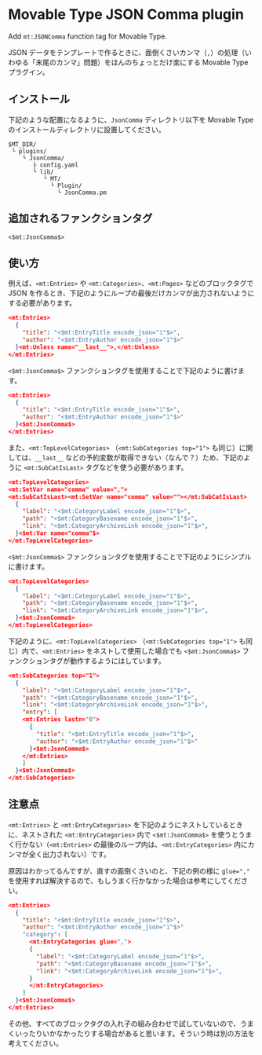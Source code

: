 # Movable Type JSON Comma plugin

Add `mt:JSONComma` function tag for Movable Type.

JSON データをテンプレートで作るときに、面倒くさいカンマ（`,`）の処理（いわゆる「末尾のカンマ」問題）をほんのちょっとだけ楽にする Movable Type プラグイン。

## インストール
下記のような配置になるように、`JsonComma` ディレクトリ以下を Movable Type のインストールディレクトリに設置してください。

```
$MT_DIR/
 └ plugins/
    └ JsonComma/
       ├ config.yaml
       └ lib/
          └ MT/
            └ Plugin/
              └ JsonComma.pm
```

## 追加されるファンクションタグ

```
<$mt:JsonComma$>
```

## 使い方

例えば、`<mt:Entries>` や `<mt:Categories>`、`<mt:Pages>` などのブロックタグで JSON を作るとき、下記のようにループの最後だけカンマが出力されないようにする必要があります。

```json
<mt:Entries>
  {
    "title": "<$mt:EntryTitle encode_json="1"$>",
    "author": "<$mt:EntryAuthor encode_json="1"$>"
  }<mt:Unless name="__last__">,</mt:Unless>
</mt:Entries>
```

`<$mt:JsonComma$>` ファンクションタグを使用することで下記のように書けます。

```json
<mt:Entries>
  {
    "title": "<$mt:EntryTitle encode_json="1"$>",
    "author": "<$mt:EntryAuthor encode_json="1"$>"
  }<$mt:JsonComma$>
</mt:Entries>
```

また、`<mt:TopLevelCategories>` （`<mt:SubCategories top="1">` も同じ）に関しては、`__last__` などの予約変数が取得できない（なんで？）ため、下記のように `<mt:SubCatIsLast>` タグなどを使う必要があります。

```json
<mt:TopLevelCategories>
<mt:SetVar name="comma" value=",">
<mt:SubCatIsLast><mt:SetVar name="comma" value=""></mt:SubCatIsLast>
  {
    "label": "<$mt:CategoryLabel encode_json="1"$>",
    "path": "<$mt:CategoryBasename encode_json="1"$>",
    "link": "<$mt:CategoryArchiveLink encode_json="1"$>",
  }<$mt:Var name="comma"$>
</mt:TopLevelCategories>
```

`<$mt:JsonComma$>` ファンクションタグを使用することで下記のようにシンプルに書けます。

```json
<mt:TopLevelCategories>
  {
    "label": "<$mt:CategoryLabel encode_json="1"$>",
    "path": "<$mt:CategoryBasename encode_json="1"$>",
    "link": "<$mt:CategoryArchiveLink encode_json="1"$>",
  }<$mt:JsonComma$>
</mt:TopLevelCategories>
```

下記のように、`<mt:TopLevelCategories>` （`<mt:SubCategories top="1">` も同じ）内で、`<mt:Entries>` をネストして使用した場合でも `<$mt:JsonComma$>` ファンクションタグが動作するようにはしています。

```json
<mt:SubCategories top="1">
  {
    "label": "<$mt:CategoryLabel encode_json="1"$>",
    "path": "<$mt:CategoryBasename encode_json="1"$>",
    "link": "<$mt:CategoryArchiveLink encode_json="1"$>",
    "entry": [
    <mt:Entries lastn="0">
      {
        "title": "<$mt:EntryTitle encode_json="1"$>",
        "author": "<$mt:EntryAuthor encode_json="1"$>"
      }<$mt:JsonComma$>
    </mt:Entries>
    ]
  }<$mt:JsonComma$>
</mt:SubCategories>
```

## 注意点

`<mt:Entries>` と `<mt:EntryCategories>` を下記のようにネストしているときに、ネストされた `<mt:EntryCategories>` 内で `<$mt:JsonComma$>` を使うとうまく行かない（`<mt:Entries>` の最後のループ内は、`<mt:EntryCategories>` 内にカンマが全く出力されない）です。

原因はわかってるんですが、直すの面倒くさいのと、下記の例の様に `glue=","` を使用すれば解決するので、もしうまく行かなかった場合は参考にしてください。

```json
<mt:Entries>
  {
    "title": "<$mt:EntryTitle encode_json="1"$>",
    "author": "<$mt:EntryAuthor encode_json="1"$>"
    "category": [
      <mt:EntryCategories glue=",">
      {
        "label": "<$mt:CategoryLabel encode_json="1"$>",
        "path": "<$mt:CategoryBasename encode_json="1"$>",
        "link": "<$mt:CategoryArchiveLink encode_json="1"$>",
      }
      </mt:EntryCategories>
    ]
  }<$mt:JsonComma$>
</mt:Entries>
```

その他、すべてのブロックタグの入れ子の組み合わせで試していないので、うまくいったりいかなかったりする場合があると思います。そういう時は別の方法を考えてください。
